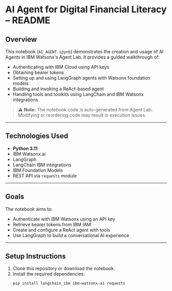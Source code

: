 # AI Agent for Digital Financial Literacy – README

## Overview

This notebook (`AI_AGENT.ipynb`) demonstrates the creation and usage of AI Agents in IBM Watsonx's Agent Lab. It provides a guided walkthrough of:

- Authenticating with IBM Cloud using API keys
- Obtaining bearer tokens
- Setting up and using LangGraph agents with Watsonx foundation models
- Building and invoking a ReAct-based agent
- Handling tools and toolkits using LangChain and IBM Watsonx integrations

> ⚠️ **Note:** The notebook code is auto-generated from Agent Lab. Modifying or reordering code may result in execution issues.

---

## Technologies Used

- **Python 3.11**
- IBM Watsonx.ai
- LangGraph
- LangChain IBM integrations
- IBM Foundation Models
- REST API via `requests` module

---

## Goals

The notebook aims to:

- Authenticate with IBM Watsonx using an API key
- Retrieve bearer tokens from IBM IAM
- Create and configure a ReAct agent with tools
- Use LangGraph to build a conversational AI experience

---

## Setup Instructions

1. Clone this repository or download the notebook.
2. Install the required dependencies:
   ```bash
   pip install langchain_ibm ibm-watsonx-ai requests
